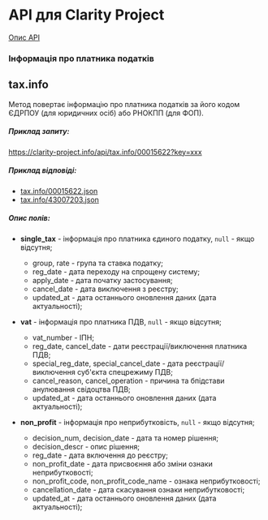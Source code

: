 # API для Clarity Project

[Опис API](README.md)

### Інформація про платника податків

## tax.info
Метод повертає інформацію про платника податків за його кодом ЄДРПОУ (для юридичних осіб) або РНОКПП (для ФОП).

##### Приклад запиту:
https://clarity-project.info/api/tax.info/00015622?key=xxx

##### Приклад відповіді:
* [tax.info/00015622.json](examples/tax.info/00015622.json)
* [tax.info/43007203.json](examples/tax.info/43007203.json)

##### Опис полів:
* **single_tax** - інформація про платника єдиного податку, `null` - якщо відсутня;
  * group, rate - група та ставка податку;
  * reg_date - дата переходу на спрощену систему;
  * apply_date - дата початку застосування;
  * cancel_date - дата виключення з реєстру; 
  * updated_at - дата останнього оновлення даних (дата актуальності);

* **vat** - інформація про платника ПДВ, `null` - якщо відсутня;
  * vat_number - ІПН;
  * reg_date, cancel_date - дати реєстрації/виключення платника ПДВ;
  * special_reg_date, special_cancel_date - дата реєстрації/виключення суб'єкта спецрежиму ПДВ;
  * cancel_reason, cancel_operation - причина та бпідстави анулювання свідоцтва ПДВ;
  * updated_at - дата останнього оновлення даних (дата актуальності);
 
* **non_profit** - інформація про неприбутковість, `null` - якщо відсутня; 
  * decision_num, decision_date - дата та номер рішення;
  * decision_descr - опис рішення;
  * reg_date - дата включення до реєстру;
  * non_profit_date - дата присвоєння або зміни ознаки неприбутковості;
  * non_profit_code, non_profit_code_name - ознака неприбутковості;
  * cancellation_date - дата скасування ознаки неприбутковості;
  * updated_at - дата останнього оновлення даних (дата актуальності);
